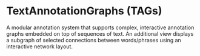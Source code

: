 # TextAnnotationGraphs (TAGs)
A modular annotation system that supports complex, interactive annotation graphs embedded on top of sequences of text. An additional view displays a subgraph of selected connections between words/phrases using an interactive network layout.

